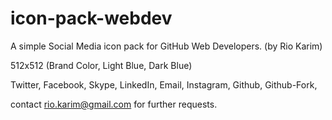 # icon-pack-webdev
A simple Social Media icon pack for GitHub Web Developers. (by Rio Karim)

512x512 (Brand Color, Light Blue, Dark Blue)

Twitter,
Facebook,
Skype,
LinkedIn,
Email,
Instagram,
Github,
Github-Fork,

contact rio.karim@gmail.com for further requests.
